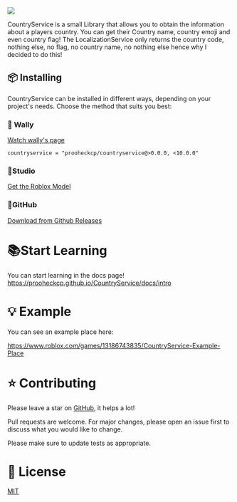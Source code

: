 ![](https://cdn.discordapp.com/attachments/670023265455964198/1171790205322281021/CountryServiceLogo.png?ex=655df5ab&is=654b80ab&hm=d5f7c6ce9f6fdf690723d9a21bf804604da55efd2dd62957b6f61ebb7a882508&)

CountryService is a small Library that allows you to obtain the information about a players country. You can get their Country name, country emoji and even country flag! The LocalizationService only returns the country code, nothing else, no flag, no country name, no nothing else hence why I decided to do this!

## 📦 Installing

CountryService can be installed in different ways, depending on your project's needs. Choose the method that suits you best:


### 🐶 Wally
<a href="https://wally.run/package/prooheckcp/countryservice">Watch wally's page</a>

```
countryservice = "prooheckcp/countryservice@>0.0.0, <10.0.0"
```


### 🔨Studio
<a href="https://www.roblox.com/library/13194747001">Get the Roblox Model</a>


### 🐙GitHub
<a href="https://github.com/prooheckcp/CountryService/releases">Download from Github Releases</a>


# 📚Start Learning

You can start learning in the docs page! https://prooheckcp.github.io/CountryService/docs/intro

# 💡 Example
You can see an example place here:

https://www.roblox.com/games/13186743835/CountryService-Example-Place

# ⭐ Contributing
Please leave a star on [GitHub](https://github.com/prooheckcp/CountryService), it helps a lot!

Pull requests are welcome. For major changes, please open an issue first
to discuss what you would like to change.

Please make sure to update tests as appropriate.

# 📄 License
[MIT](https://choosealicense.com/licenses/mit/)